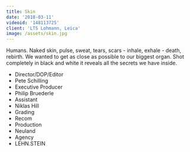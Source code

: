 ```yaml
---
title: Skin
date: '2018-03-11'
videoid: '148113725'
client: 'LTS Lohmann, Leica'
image: /assets/skin.jpg
---
```

Humans. Naked skin, pulse, sweat, tears, scars - inhale, exhale - death, rebirth. We wanted to get as close as possible to our biggest organ. Shot completely in black and white it reveals all the secrets we have inside. 

* Director/DOP/Editor
* Pete Schilling
* Executive Producer
* Philip Bruederle
* Assistant
* Niklas Hill
* Grading
* Recom
* Production
* Neuland
* Agency
* LEHN.STEIN
